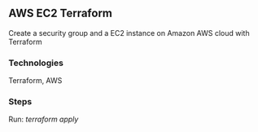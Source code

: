 ## AWS EC2 Terraform 
Create a security group and a EC2 instance on Amazon AWS cloud with Terraform<br />



### Technologies
Terraform, AWS


### Steps
Run:
*terraform apply*



